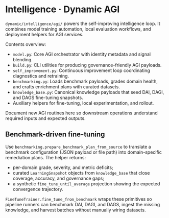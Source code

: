 # Intelligence · Dynamic AGI

`dynamic/intelligence/agi/` powers the self-improving intelligence loop. It
combines model training automation, local evaluation workflows, and deployment
helpers for AGI services.

Contents overview:

- `model.py`: Core AGI orchestrator with identity metadata and signal blending.
- `build.py`: CLI utilities for producing governance-friendly AGI payloads.
- `self_improvement.py`: Continuous improvement loop coordinating diagnostics
  and retraining.
- `benchmarking.py`: Loads benchmark payloads, grades domain health, and crafts
  enrichment plans with curated datasets.
- `knowledge_base.py`: Canonical knowledge payloads that seed DAI, DAGI, and
  DAGS fine-tuning snapshots.
- Auxiliary helpers for fine-tuning, local experimentation, and rollout.

Document new AGI routines here so downstream operations understand required
inputs and expected outputs.

## Benchmark-driven fine-tuning

Use `benchmarking.prepare_benchmark_plan_from_source` to translate a benchmark
configuration (JSON payload or file path) into domain-specific remediation
plans. The helper returns:

- per-domain grade, severity, and metric deficits;
- curated `LearningSnapshot` objects from `knowledge_base` that close coverage,
  accuracy, and governance gaps;
- a synthetic `fine_tune_until_average` projection showing the expected
  convergence trajectory.

`FineTuneTrainer.fine_tune_from_benchmark` wraps these primitives so pipeline
runners can benchmark DAI, DAGI, and DAGS, ingest the missing knowledge, and
harvest batches without manually wiring datasets.
